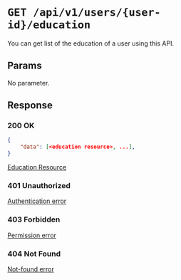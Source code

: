 # `GET /api/v1/users/{user-id}/education`
You can get list of the education of a user using this API.


## Params

No parameter.

## Response

### 200 OK

```json
{
    "data": [<education resource>, ...],
}
```

[Education Resource](../../resources/education.md)

### 401 Unauthorized
 [Authentication error](../../authentication-errors.md)

### 403 Forbidden
 [Permission error](../../permission-errors.md)

### 404 Not Found
 [Not-found error](../../not-found-errors.md)
